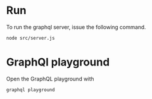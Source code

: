 # Run
To run the graphql server, issue the following command.
```bash
node src/server.js
```

# GraphQl playground
Open the GraphQL playground with
```bash
graphql playground
```